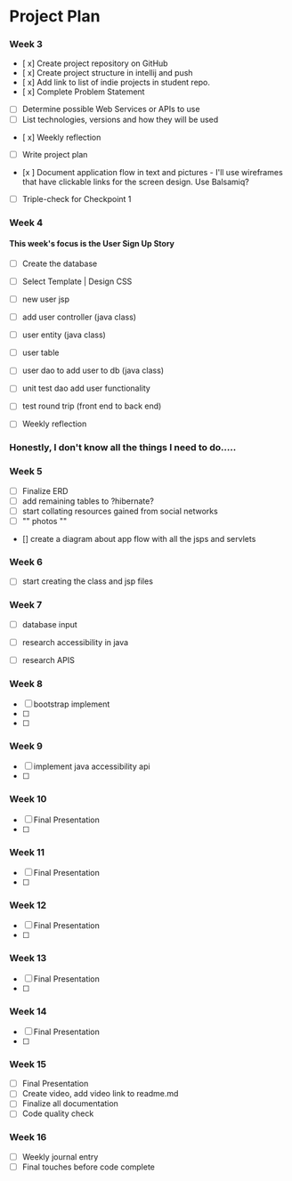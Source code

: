 # Project Plan

### Week 3
- [ x] Create project repository on GitHub
- [ x] Create project structure in intellij and push
- [ x] Add link to list of indie projects in student repo.
- [ x] Complete Problem Statement
- [ ] Determine possible Web Services or APIs to use
- [ ] List technologies, versions and how they will be used
- [ x] Weekly reflection
- [ ] Write project plan
- [x ] Document application flow in text and pictures - I'll use wireframes that have clickable links for the screen design. Use Balsamiq?
- [ ] Triple-check for Checkpoint 1

### Week 4
#### This week's focus is the User Sign Up Story
- [ ] Create the database
- [ ] Select Template | Design CSS
- [ ] new user jsp
- [ ] add user controller (java class)
- [ ] user entity (java class)
- [ ] user table
- [ ] user dao to add user to db (java class)
- [ ] unit test dao add user functionality
- [ ] test round trip (front end to back end)
- [ ] Weekly reflection



### Honestly, I don't know all the things I need to do.....


### Week 5
- [ ] Finalize ERD
- [ ] add remaining tables to ?hibernate?
- [ ] start collating resources gained from social networks
- [ ] "" photos ""
- [] create a diagram about app flow with all the jsps and servlets 


### Week 6
- [ ] start creating the class and jsp files


### Week 7
- [ ] database input
- [ ] research accessibility in java
- [ ] research APIS


### Week 8
- [ ] bootstrap implement
- [ ] 
- [ ] 
### Week 9
- [ ] implement java accessibility api
- [ ] 
### Week 10
- [ ] Final Presentation
- [ ] 
### Week 11
- [ ] Final Presentation
- [ ]
### Week 12
- [ ] Final Presentation
- [ ] 

### Week 13
- [ ] Final Presentation
- [ ] 
### Week 14
- [ ] Final Presentation
- [ ] 
### Week 15
- [ ] Final Presentation
- [ ] Create video, add video link to readme.md
- [ ] Finalize all documentation
- [ ] Code quality check

### Week 16
- [ ] Weekly journal entry
- [ ] Final touches before code complete
